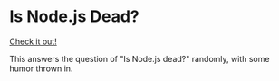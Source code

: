 # Is Node.js Dead?

[Check it out!](https://is-node-dead.herokuapp.com/)

This answers the question of "Is Node.js dead?" randomly, with some humor thrown in.
